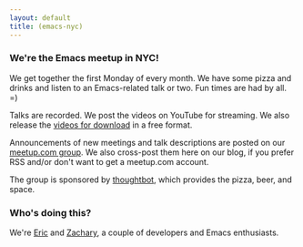 ```yaml
---
layout: default
title: (emacs-nyc)
---
```


### We're the Emacs meetup in NYC!

We get together the first Monday of every month. We have some pizza and drinks and listen to an Emacs-related talk or two. Fun times are had by all. =)

Talks are recorded. We post the videos on YouTube for streaming. We also release the [videos for download] in a free format.

Announcements of new meetings and talk descriptions are posted on our [meetup.com group]. We also cross-post them here on our blog, if you prefer RSS and/or don't want to get a meetup.com account.

The group is sponsored by [thoughtbot], which provides the pizza, beer, and space.

### Who's doing this?

We're [Eric] and [Zachary], a couple of developers and Emacs enthusiasts.

[videos for download]: /videos.html
[meetup.com group]: http://www.meetup.com/New-York-Emacs-Meetup/
[Eric]: http://www.tabfugni.cc
[thoughtbot]: http://thoughtbot.com
[Zachary]: http://zck.me
